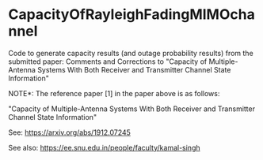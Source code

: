 # CapacityOfRayleighFadingMIMOchannel

Code to generate capacity results (and outage probability results) from the submitted paper: 
Comments and Corrections to "Capacity of Multiple-Antenna Systems With Both Receiver and Transmitter Channel State Information"

NOTE*: The reference paper [1] in the paper above is as follows:

"Capacity of Multiple-Antenna Systems With Both Receiver and Transmitter Channel 
State Information"


See: https://arxiv.org/abs/1912.07245

See also: https://ee.snu.edu.in/people/faculty/kamal-singh

